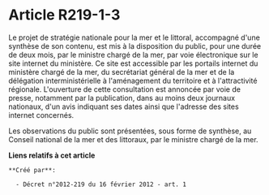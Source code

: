# Article R219-1-3

Le projet de stratégie nationale pour la mer et le littoral, accompagné d'une synthèse de son contenu, est mis à la
disposition du public, pour une durée de deux mois, par le ministre chargé de la mer, par voie électronique sur le site
internet du ministère. Ce site est accessible par les portails internet du ministère chargé de la mer, du secrétariat général
de la mer et de la délégation interministérielle à l'aménagement du territoire et à l'attractivité régionale. L'ouverture de
cette consultation est annoncée par voie de presse, notamment par la publication, dans au moins deux journaux nationaux, d'un
avis indiquant ses dates ainsi que l'adresse des sites internet concernés. 

Les observations du public sont présentées, sous forme de synthèse, au Conseil national de la mer et des littoraux, par le
ministre chargé de la mer.

**Liens relatifs à cet article**

	**Créé par**:

	  - Décret n°2012-219 du 16 février 2012 - art. 1
